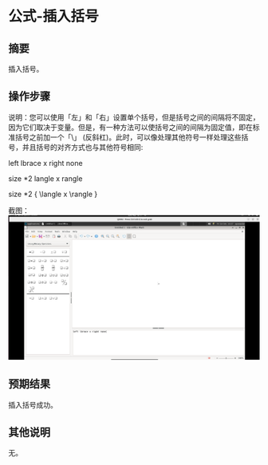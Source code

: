 # 公式-插入括号

## 摘要

插入括号。

## 操作步骤

说明：您可以使用「左」和「右」设置单个括号，但是括号之间的间隔将不固定，因为它们取决于变量。但是，有一种方法可以使括号之间的间隔为固定值，即在标准括号之前加一个「\」 (反斜杠)。此时，可以像处理其他符号一样处理这些括号，并且括号的对齐方式也与其他符号相同:

left lbrace x right none

size *2 langle x rangle

size *2 { \langle x \rangle }

截图：![image](./img/z11.png)

## 预期结果

插入括号成功。

## 其他说明

无。
